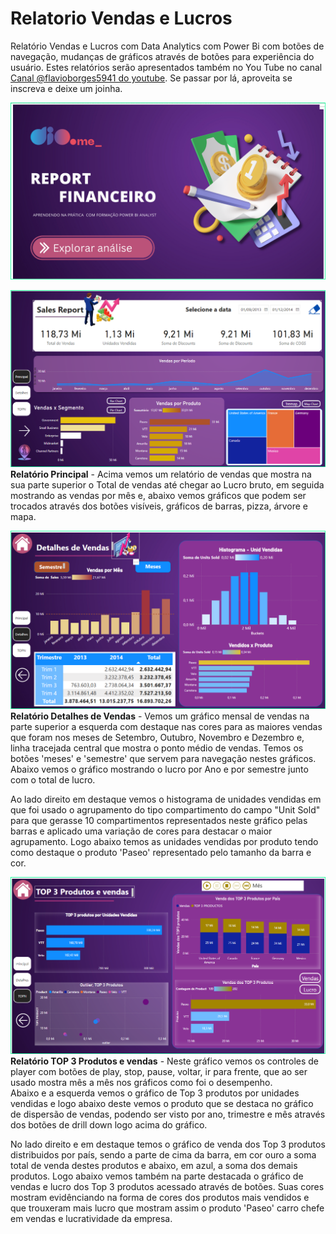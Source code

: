 # Relatorio Vendas e Lucros
Relatório Vendas e Lucros com Data Analytics com Power Bi com botões de navegação, mudanças de gráficos através de botões para experiência do usuário.
Estes relatórios serão apresentados também no You Tube no canal [Canal @flavioborges5941 do youtube](https://www.youtube.com/@flavioborges5941). Se passar por lá, aproveita se inscreva  e deixe um joinha.


![Capa](https://github.com/FlavioFMBorges/Relatorio_Vendas_Lucros/blob/main/imagens/1_capa.png)  
  
![Página Principal](https://github.com/FlavioFMBorges/Relatorio_Vendas_Lucros/blob/main/imagens/2_principal.png)  
**Relatório Principal** - Acima vemos um relatório de vendas que mostra na sua parte superior o Total de vendas até chegar ao Lucro bruto, em seguida mostrando as vendas por mês e, abaixo vemos gráficos que podem ser trocados através dos botões visíveis, gráficos de barras, pizza, árvore e mapa.  

![Página Detalhes](https://github.com/FlavioFMBorges/Relatorio_Vendas_Lucros/blob/main/imagens/3_detalhes.png)
**Relatório Detalhes de Vendas** - Vemos um gráfico mensal de vendas na parte superior a esquerda com destaque nas cores para as maiores vendas que foram nos meses de Setembro, Outubro, Novembro e Dezembro e, linha tracejada central que mostra o ponto médio de vendas. Temos os botões 'meses' e 'semestre' que servem para navegação nestes gráficos. Abaixo vemos o gráfico mostrando o lucro por Ano e por semestre junto com o total de lucro.  

Ao lado direito em destaque vemos o histograma de unidades vendidas em que foi usado o agrupamento do tipo compartimento do campo "Unit Sold" para que gerasse 10 compartimentos representados neste gráfico pelas barras e aplicado uma variação de cores para destacar o maior agrupamento. Logo abaixo temos as unidades vendidas por produto tendo como destaque o produto 'Paseo' representado pelo tamanho da barra e cor.

![Página TOPN](https://github.com/FlavioFMBorges/Relatorio_Vendas_Lucros/blob/main/imagens/4_TOPN.png)  
**Relatório TOP 3 Produtos e vendas** - Neste gráfico vemos os controles de player com botões de play, stop, pause, voltar, ir para frente, que ao ser usado mostra mês a mês nos gráficos como foi o desempenho.  
Abaixo e a esquerda vemos o gráfico de Top 3 produtos por unidades vendidas e logo abaixo deste vemos o produto que se destaca no gráfico de dispersão de vendas, podendo ser visto por ano, trimestre e mês através dos botões de drill down logo acima do gráfico.  

No lado direito e em destaque temos o gráfico de venda dos Top 3 produtos distribuidos por país, sendo a parte de cima da barra, em cor ouro a soma total de venda destes produtos e abaixo, em azul, a soma dos demais produtos. Logo abaixo vemos também na parte destacada o gráfico de vendas e lucro dos Top 3 produtos acessado através de botões. Suas cores mostram evidênciando na forma de cores dos produtos mais vendidos e que trouxeram mais lucro que mostram assim o produto 'Paseo' carro chefe em vendas e lucratividade da empresa.
